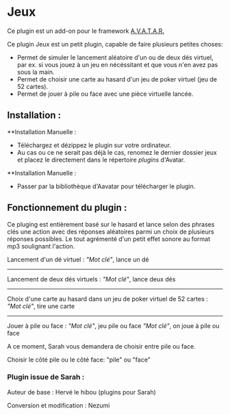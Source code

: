 # Jeux

Ce plugin est un add-on pour le framework [A.V.A.T.A.R.](https://github.com/Spikharpax/A.V.A.T.A.R)

Ce plugin Jeux est un petit plugin, capable de faire plusieurs petites choses:

- Permet de simuler le lancement aléatoire d'un ou de deux dés virtuel, par ex. si vous jouez à un jeu en nécéssitant et que vous n'en avez pas sous la main.
- Permet de choisir une carte au hasard d'un jeu de poker virtuel (jeu de 52 cartes).
- Permet de jouer à pile ou face avec une pièce virtuelle lancée.



## Installation :

**Installation Manuelle :

- Téléchargez et dézippez le plugin sur votre ordinateur.
- Au cas ou ce ne serait pas déjà le cas, renomez le dernier dossier jeux et placez le directement dans le répertoire *plugins* d'Avatar.

**Installation Manuelle :

- Passer par la bibliothèque d'Aavatar pour télécharger le plugin.



## Fonctionnement du plugin :
Ce pluging est entièrement basé sur le hasard et lance selon des phrases clés une action avec des réponses aléatoires parmi un choix de plusieurs réponses possibles. 
Le tout agrémenté d'un petit effet sonore au format mp3 soulignant l'action.

Lancement d'un dé virtuel :
*"Mot clé"*, lance un dé

-----------------------------------------------------------------------------------

Lancement de deux dés virtuels :
*"Mot clé"*, lance deux dés

-----------------------------------------------------------------------------------

Choix d'une carte au hasard dans un jeu de poker virtuel de 52 cartes :
*"Mot clé"*, tire une carte

-----------------------------------------------------------------------------------

Jouer à pile ou face :
*"Mot clé"*, jeu pile ou face
*"Mot clé"*, on joue à pile ou face

A ce moment, Sarah vous demandera de choisir entre pile ou face.

Choisir le côté pile ou le côté face:
"pile" ou "face"



### Plugin issue de Sarah :

Auteur de base : Hervé le hibou (plugins pour Sarah)

Conversion et modification : Nezumi



<br><br><br><br>
